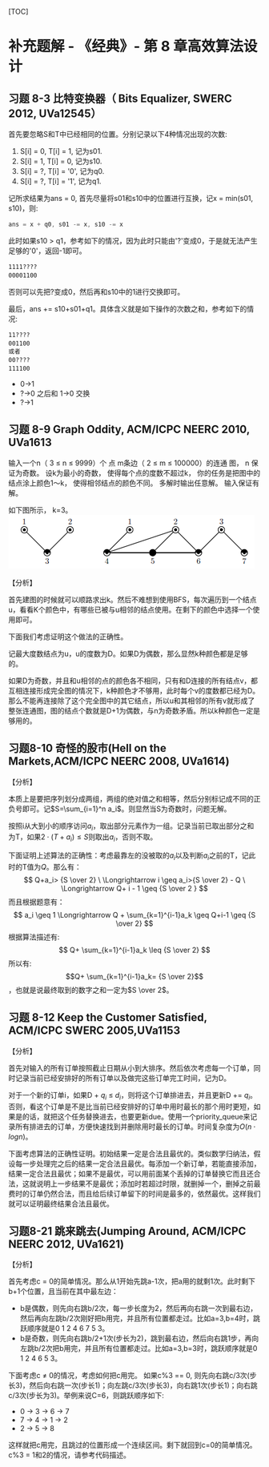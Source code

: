 
[TOC]

# 补充题解 - 《经典》- 第 8 章高效算法设计

## 习题 8-3 比特变换器（ Bits Equalizer, SWERC 2012, UVa12545）

首先要忽略S和T中已经相同的位置。分别记录以下4种情况出现的次数:

1. S[i] = 0, T[i] = 1, 记为s01.
2. S[i] = 1, T[i] = 0, 记为s10.
3. S[i] = ?, T[i] = '0', 记为q0.
4. S[i] = ?, T[i] = '1', 记为q1.

记所求结果为ans = 0, 首先尽量将s01和s10中的位置进行互换，记x = min(s01, s10)，则:

``` cpp
ans = x + q0, s01 -= x, s10 -= x
```

此时如果s10 > q1，参考如下的情况，因为此时只能由'?'变成0，于是就无法产生足够的'0'，返回-1即可。

```tex
1111????
00001100
```

否则可以先把?变成0，然后再和s10中的1进行交换即可。

最后，ans += s10+s01+q1。具体含义就是如下操作的次数之和，参考如下的情况:

```reStructuredText
11????
001100
或者
00????
111100
```

- 0->1
- ?->0 之后和 1->0 交换
- ?->1

## 习题 8-9 Graph Oddity, ACM/ICPC NEERC 2010, UVa1613
输入一个n（ 3 ≤ n ≤ 9999）个 点 m条边（ 2 ≤ m ≤ 100000）的连通 图， n 保证为奇数。 设k为最小的奇数， 使得每个点的度数不超过k， 你的任务是把图中的结点涂上颜色1～k， 使得相邻结点的颜色不同。 多解时输出任意解。 输入保证有解。 

如下图所示， k=3。
![UVa1613_graph.png](./UVa1613_graph.png)

【分析】

首先建图的时候就可以顺路求出k。然后不难想到使用BFS，每次遍历到一个结点u，看看K个颜色中，有哪些已被与u相邻的结点使用。在剩下的颜色中选择一个使用即可。

下面我们考虑证明这个做法的正确性。

记最大度数结点为u，u的度数为D。如果D为偶数，那么显然k种颜色都是足够的。

如果D为奇数，并且和u相邻的点的颜色各不相同，只有和D连接的所有结点v，都互相连接形成完全图的情况下，k种颜色才不够用，此时每个v的度数都已经为D。那么不能再连接除了这个完全图中的其它结点，所以u和其相邻的所有v就形成了整张连通图，图的结点个数就是D+1为偶数，与n为奇数矛盾。所以k种颜色一定是够用的。

## 习题8-10 奇怪的股市(Hell on the Markets,ACM/ICPC NEERC 2008, UVa1614)
【分析】

本质上是要把序列划分成两组，两组的绝对值之和相等，然后分别标记成不同的正负号即可。记$S=\sum_{i=1}^n a_i$。则显然当S为奇数时，问题无解。

按照i从大到小的顺序访问$a_i$，取出部分元素作为一组。记录当前已取出部分之和为T，如果$2\cdot(T+a_i)\leq S$则取出$a_i$，否则不取。

下面证明上述算法的正确性：考虑最靠左的没被取的$a_i$以及判断$a_i$之前的T，记此时的T值为$Q$。那么有：
$$
Q+a_i> {S \over 2}  \ 
\Longrightarrow i \geq a_i>{S \over 2} - Q \ 
\Longrightarrow Q+ i - 1 \geq {S \over 2 }
$$
而且根据题意有：
$$
a_i \geq 1 \Longrightarrow Q + \sum_{k=1}^{i-1}a_k \geq Q+i-1 \geq {S \over 2}
$$
根据算法描述有:
$$
Q+ \sum_{k=1}^{i-1}a_k \leq {S \over 2}
$$
所以有: $$Q+ \sum_{k=1}^{i-1}a_k= {S \over 2}$$，也就是说最终取到的数字之和一定为$S \over 2$。

## 习题 8-12 Keep the Customer Satisfied, ACM/ICPC SWERC 2005,UVa1153

【分析】

首先对输入的所有订单按照截止日期从小到大排序。然后依次考虑每一个订单，同时记录当前已经安排好的所有订单以及做完这些订单完工时间，记为D。

对于一个新的订单i，如果D + $q_i$ ≤ $d_i$，则将这个订单排进去，并且更新D += $q_i$。否则，看这个订单是不是比当前已经安排好的订单中用时最长的那个用时更短，如果是的话，就把这个任务替换进去，也要更新due。使用一个priority_queue来记录所有排进去的订单，方便快速找到并删除用时最长的订单。时间复杂度为$O(n\cdot  logn)$。

下面考虑算法的正确性证明。初始结果一定是合法且最优的。类似数学归纳法，假设每一步处理完之后的结果一定合法且最优。每添加一个新订单，若能直接添加，结果一定合法且最优；如果不是最优，可以用前面某个丢掉的订单替换它而且还合法，这就说明上一步结果不是最优；添加时若超过时限，就删掉一个，删掉之前最费时的订单仍然合法，而且给后续订单留下的时间是最多的，依然最优。这样我们就可以证明最终结果合法且最优。

## 习题8-21 跳来跳去(Jumping Around, ACM/ICPC NEERC 2012, UVa1621)

【分析】

首先考虑c = 0的简单情况。那么从1开始先跳a-1次，把a用的就剩1次。此时剩下b+1个位置，且当前在其中最左边：
 -  b是偶数，则先向右跳b/2次，每一步长度为2，然后再向右跳一次到最右边，然后再向左跳b/2次刚好把b用完，并且所有位置都走过。比如a=3,b=4时，跳跃顺序就是0 1 2 4 6 7 5 3。
 -  b是奇数，则先向右跳b/2+1次(步长为2)，跳到最右边，然后向右跳1步，再向左跳b/2次把b用完，并且所有位置都走过。比如a=3,b=3时，跳跃顺序就是0 1 2 4 6 5 3。

下面考虑c ≠ 0的情况，考虑如何把c用完。
如果c%3 == 0, 则先向右跳c/3次(步长3)，然后向右跳一次(步长1)；向左跳c/3次(步长3)，向右跳1次(步长1)；向右跳c/3次(步长为3)。举例来说C=6，则跳跃顺序如下:
 - 0 -> 3 -> 6 -> 7
 - 7 -> 4 -> 1 -> 2
 - 2 -> 5 -> 8

这样就把c用完，且跳过的位置形成一个连续区间。剩下就回到c=0的简单情况。 c%3 = 1和2的情况，请参考代码描述。